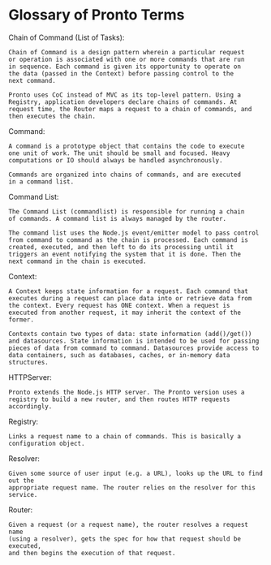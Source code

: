 # Glossary of Pronto Terms

  Chain of Command (List of Tasks):
  
    Chain of Command is a design pattern wherein a particular request
    or operation is associated with one or more commands that are run
    in sequence. Each command is given its opportunity to operate on 
    the data (passed in the Context) before passing control to the 
    next command.
    
    Pronto uses CoC instead of MVC as its top-level pattern. Using a 
    Registry, application developers declare chains of commands. At
    request time, the Router maps a request to a chain of commands, and
    then executes the chain.

  Command:
  
    A command is a prototype object that contains the code to execute
    one unit of work. The unit should be small and focused. Heavy
    computations or IO should always be handled asynchronously.
    
    Commands are organized into chains of commands, and are executed
    in a command list.

  Command List:
  
    The Command List (commandlist) is responsible for running a chain 
    of commands. A command list is always managed by the router.
    
    The command list uses the Node.js event/emitter model to pass control
    from command to command as the chain is processed. Each command is
    created, executed, and then left to do its processing until it 
    triggers an event notifying the system that it is done. Then the
    next command in the chain is executed.

  Context:
  
    A Context keeps state information for a request. Each command that
    executes during a request can place data into or retrieve data from
    the context. Every request has ONE context. When a request is 
    executed from another request, it may inherit the context of the
    former.
    
    Contexts contain two types of data: state information (add()/get())
    and datasources. State information is intended to be used for passing
    pieces of data from command to command. Datasources provide access to
    data containers, such as databases, caches, or in-memory data structures.

  HTTPServer:
  
    Pronto extends the Node.js HTTP server. The Pronto version uses a 
    registry to build a new router, and then routes HTTP requests 
    accordingly.

  Registry:
  
    Links a request name to a chain of commands. This is basically a 
    configuration object.

  Resolver:
  
    Given some source of user input (e.g. a URL), looks up the URL to find out the
    appropriate request name. The router relies on the resolver for this service.

  Router:
  
    Given a request (or a request name), the router resolves a request name
    (using a resolver), gets the spec for how that request should be executed,
    and then begins the execution of that request.
  
  

